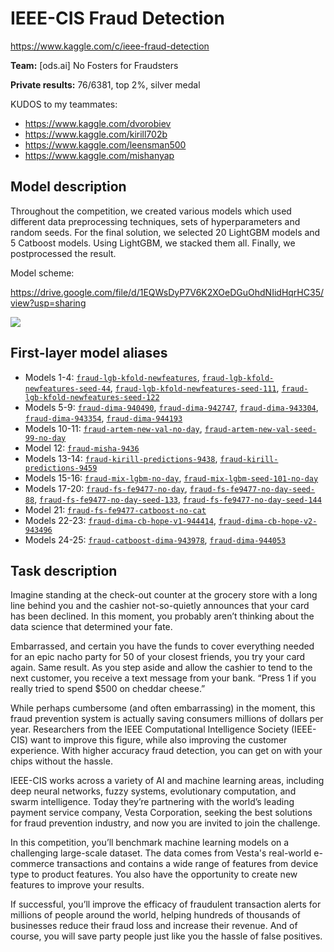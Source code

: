 # IEEE-CIS Fraud Detection
https://www.kaggle.com/c/ieee-fraud-detection

**Team:** [ods.ai] No Fosters for Fraudsters

**Private results:** 76/6381, top 2%, silver medal

KUDOS to my teammates:
  - https://www.kaggle.com/dvorobiev
  - https://www.kaggle.com/kirill702b
  - https://www.kaggle.com/leensman500
  - https://www.kaggle.com/mishanyap

## Model description

Throughout the competition, we created various models which used different data preprocessing techniques, sets of hyperparameters and random seeds. For the final solution, we selected 20 LightGBM models and 5 Catboost models. Using LightGBM, we stacked them all. Finally, we postprocessed the result.

Model scheme:

https://drive.google.com/file/d/1EQWsDyP7V6K2XOeDGuOhdNIidHqrHC35/view?usp=sharing

![](https://github.com/blacKitten13/kaggle-fraud-detection/blob/master/FraudDetection_Solution_Scheme.png?raw=true)

## First-layer model aliases

- Models 1-4: [`fraud-lgb-kfold-newfeatures`](https://github.com/blacKitten13/kaggle-fraud-detection/blob/master/ligthgbm_models/fraud-lgb-kfold-newfeatures.ipynb), [`fraud-lgb-kfold-newfeatures-seed-44`](https://github.com/blacKitten13/kaggle-fraud-detection/blob/master/ligthgbm_models/fraud-lgb-kfold-newfeatures-seed-44.ipynb), [`fraud-lgb-kfold-newfeatures-seed-111`](https://github.com/blacKitten13/kaggle-fraud-detection/blob/master/ligthgbm_models/fraud-lgb-kfold-newfeatures-seed-111.ipynb), [`fraud-lgb-kfold-newfeatures-seed-122`](https://github.com/blacKitten13/kaggle-fraud-detection/blob/master/ligthgbm_models/fraud-lgb-kfold-newfeatures-seed-122.ipynb)
- Models 5-9: [`fraud-dima-940490`](https://github.com/blacKitten13/kaggle-fraud-detection/blob/master/ligthgbm_models/fraud-dima-940490.ipynb), [`fraud-dima-942747`](https://github.com/blacKitten13/kaggle-fraud-detection/blob/master/ligthgbm_models/fraud-dima-942747.ipynb), [`fraud-dima-943304`](https://github.com/blacKitten13/kaggle-fraud-detection/blob/master/ligthgbm_models/fraud-dima-943304.ipynb), [`fraud-dima-943354`](https://github.com/blacKitten13/kaggle-fraud-detection/blob/master/ligthgbm_models/fraud-dima-943354.ipynb), [`fraud-dima-944193`](https://github.com/blacKitten13/kaggle-fraud-detection/blob/master/ligthgbm_models/fraud-dima-944193.ipynb)
- Models 10-11: [`fraud-artem-new-val-no-day`](https://github.com/blacKitten13/kaggle-fraud-detection/blob/master/ligthgbm_models/fraud-artem-new-val-no-day.ipynb), [`fraud-artem-new-val-seed-99-no-day`](https://github.com/blacKitten13/kaggle-fraud-detection/blob/master/ligthgbm_models/fraud-artem-new-val-seed-99-no-day.ipynb)
- Model 12: [`fraud-misha-9436`](https://www.kaggle.com/blackitten13/fraud-misha-9436)
- Models 13-14: [`fraud-kirill-predictions-9438`](https://www.kaggle.com/blackitten13/fraud-kirill-yakovlev-9438), [`fraud-kirill-predictions-9459`](https://www.kaggle.com/blackitten13/kirill-best-9459)
- Models 15-16: [`fraud-mix-lgbm-no-day`](https://github.com/blacKitten13/kaggle-fraud-detection/blob/master/ligthgbm_models/fraud-mix-lgbm-no-day.ipynb), [`fraud-mix-lgbm-seed-101-no-day`](https://github.com/blacKitten13/kaggle-fraud-detection/blob/master/ligthgbm_models/fraud-mix-lgbm-seed-101-no-day.ipynb)
- Models 17-20: [`fraud-fs-fe9477-no-day`](https://github.com/blacKitten13/kaggle-fraud-detection/blob/master/ligthgbm_models/fraud-fs-fe9477-no-day.ipynb), [`fraud-fs-fe9477-no-day-seed-88`](https://github.com/blacKitten13/kaggle-fraud-detection/blob/master/ligthgbm_models/fraud-fs-fe9477-no-day-seed-88.ipynb), [`fraud-fs-fe9477-no-day-seed-133`](https://github.com/blacKitten13/kaggle-fraud-detection/blob/master/ligthgbm_models/fraud-fs-fe9477-no-day-seed-133.ipynb), [`fraud-fs-fe9477-no-day-seed-144`](https://github.com/blacKitten13/kaggle-fraud-detection/blob/master/ligthgbm_models/fraud-fs-fe9477-no-day-seed-144.ipynb)
- Model 21: [`fraud-fs-fe9477-catboost-no-cat`](https://github.com/blacKitten13/kaggle-fraud-detection/blob/master/catboost_models/fraud-fs-fe9477-catboost-no-cat.ipynb)
- Models 22-23: [`fraud-dima-cb-hope-v1-944414`](https://github.com/blacKitten13/kaggle-fraud-detection/blob/master/catboost_models/fraud-dima-cb-hope-v1-944414.ipynb), [`fraud-dima-cb-hope-v2-943496`](https://github.com/blacKitten13/kaggle-fraud-detection/blob/master/catboost_models/fraud-dima-cb-hope-v2-943496.ipynb)
- Models 24-25: [`fraud-catboost-dima-943978`](https://github.com/blacKitten13/kaggle-fraud-detection/blob/master/catboost_models/fraud-catboost-dima-943978.ipynb), [`fraud-dima-944053`](https://github.com/blacKitten13/kaggle-fraud-detection/blob/master/catboost_models/fraud-dima-944053.ipynb)

## Task description
Imagine standing at the check-out counter at the grocery store with a long line behind you and the cashier not-so-quietly announces that your card has been declined. In this moment, you probably aren’t thinking about the data science that determined your fate.

Embarrassed, and certain you have the funds to cover everything needed for an epic nacho party for 50 of your closest friends, you try your card again. Same result. As you step aside and allow the cashier to tend to the next customer, you receive a text message from your bank. “Press 1 if you really tried to spend $500 on cheddar cheese.”

While perhaps cumbersome (and often embarrassing) in the moment, this fraud prevention system is actually saving consumers millions of dollars per year. Researchers from the IEEE Computational Intelligence Society (IEEE-CIS) want to improve this figure, while also improving the customer experience. With higher accuracy fraud detection, you can get on with your chips without the hassle.

IEEE-CIS works across a variety of AI and machine learning areas, including deep neural networks, fuzzy systems, evolutionary computation, and swarm intelligence. Today they’re partnering with the world’s leading payment service company, Vesta Corporation, seeking the best solutions for fraud prevention industry, and now you are invited to join the challenge.

In this competition, you’ll benchmark machine learning models on a challenging large-scale dataset. The data comes from Vesta's real-world e-commerce transactions and contains a wide range of features from device type to product features. You also have the opportunity to create new features to improve your results.

If successful, you’ll improve the efficacy of fraudulent transaction alerts for millions of people around the world, helping hundreds of thousands of businesses reduce their fraud loss and increase their revenue. And of course, you will save party people just like you the hassle of false positives.
